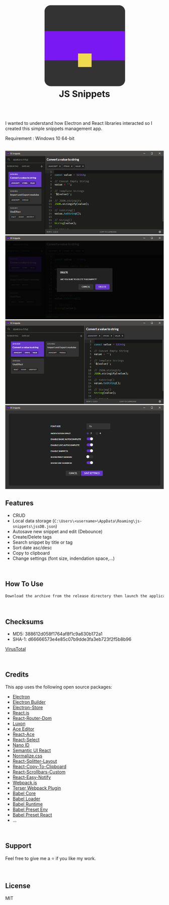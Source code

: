 <br />
<h1 align="center">
  <img src="https://github.com/mb-dev-75/jssnippets/blob/main/screenshots/icon.png" />
  <br />
  JS Snippets
</h1>
<br />
<br />

I wanted to understand how Electron and React libraries interacted so I created this simple snippets management app.

Requirement : Windows 10 64-bit

<br />
<img src="https://github.com/mb-dev-75/jssnippets/blob/main/screenshots/screenshot1.png" />
<img src="https://github.com/mb-dev-75/jssnippets/blob/main/screenshots/screenshot2.png" />
<img src="https://github.com/mb-dev-75/jssnippets/blob/main/screenshots/screenshot3.png" />
<img src="https://github.com/mb-dev-75/jssnippets/blob/main/screenshots/screenshot4.png" />
<br />

## Features

- CRUD
- Local data storage (`C:\Users\<username>\AppData\Roaming\js-snippets\jssDB.json`)
- Autosave new snippet and edit (Debounce)
- Create/Delete tags
- Search snippet by title or tag
- Sort date asc/desc
- Copy to clipboard
- Change settings (font size, indendation space,...)

<br />

## How To Use

```bash
Download the archive from the release directory then launch the application (portable app).
```

<br />

## Checksums

- MD5: 388612d058f1764af8f1c9a630b172a1 <br />
- SHA-1: d66666573e4e85c07b9dde3fa3eb723f2f5b8b96

[VirusTotal](https://www.virustotal.com/gui/file/f47fc59e6af61a94ba8bce37529fe7e332336c8330beba032e06bd3ea339604a/summary)

<br />

## Credits

This app uses the following open source packages:

- [Electron](http://electron.atom.io/)
- [Electron Builder](https://www.electron.build/)
- [Electron-Store](https://github.com/sindresorhus/electron-store)
- [React.js](https://reactjs.org/)
- [React-Router-Dom](https://reactrouter.com/)
- [Luxon](https://moment.github.io/luxon/)
- [Ace Editor](https://ace.c9.io/)
- [React-Ace](https://github.com/securingsincity/react-ace)
- [React-Select](https://react-select.com/home)
- [Nano ID](https://zelark.github.io/nano-id-cc/)
- [Semantic UI React](https://react.semantic-ui.com/)
- [Normalize.css](https://necolas.github.io/normalize.css/)
- [React-Splitter-Layout](https://github.com/zesik/react-splitter-layout)
- [React-Copy-To-Clipboard](https://github.com/nkbt/react-copy-to-clipboard)
- [React-Scrollbars-Custom](https://xobotyi.github.io/react-scrollbars-custom/)
- [React-Easy-Notify](https://github.com/ElsiddigAhmed/react-easy-notify)
- [Webpack.js](https://webpack.js.org/)
- [Terser Webpack Plugin](https://github.com/webpack-contrib/terser-webpack-plugin)
- [Babel Core](https://babel.dev/docs/en/babel-core)
- [Babel Loader](https://github.com/babel/babel-loader)
- [Babel Runtime](https://www.npmjs.com/package/@babel/runtime)
- [Babel Preset Env](https://www.npmjs.com/package/@babel/preset-env)
- [Babel Preset React](https://www.npmjs.com/package/@babel/preset-react)
- ...

<br />

## Support

Feel free to give me a ⭐ if you like my work.

<br />

## License

MIT
